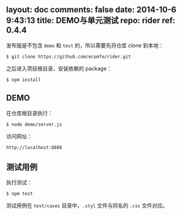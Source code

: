 layout: doc
comments: false
date: 2014-10-6 9:43:13
title: DEMO与单元测试
repo: rider
ref: 0.4.4
---

发布版是不包含 `demo` 和 `test` 的，所以需要先将仓库 clone 到本地：

```shell
$ git clone https://github.com/ecomfe/rider.git
```

之后进入项目根目录，安装依赖的 package：

```shell
$ npm install
```

## DEMO

在仓库根目录执行：

```shell
$ node demo/server.js
```

访问网址：

    http://localhost:8888

## 测试用例

执行测试：

```shell
$ npm test
```

测试用例在 `test/cases` 目录中，`.styl` 文件与同名的 `.css` 文件对应。